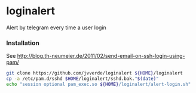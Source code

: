 # loginalert
Alert by telegram every time a user login

### Installation
See http://blog.th-neumeier.de/2011/02/send-email-on-ssh-login-using-pam/

```bash
git clone https://github.com/jvverde/loginalert ${HOME}/loginalert
cp -a /etc/pam.d/sshd $HOME/loginalert/sshd.bak."$(date)" 
echo "session optional pam_exec.so ${HOME}/loginalert/alert-login.sh" |sudo tee -a /etc/pam.d/sshd
```
